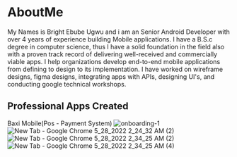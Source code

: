 # AboutMe
My Names is Bright Ebube Ugwu and i am an Senior Android Developer with over 4 years of experience building Mobile applications. I have a B.S.c degree in computer science, thus I have a solid foundation in the field also with a proven track record of delivering well-received and commercially viable apps. I help organizations develop end-to-end mobile applications from defining to design to its implementation. I have worked on wireframe designs, figma designs, integrating apps with APIs, designing UI's, and conducting google technical workshops.

## Professional Apps Created
Baxi Mobile(Pos - Payment System)
![onboarding-1](https://user-images.githubusercontent.com/82580142/170804464-e66d0a74-3d32-46b8-8e1a-3e88fe54de5a.png)
![New Tab - Google Chrome 5_28_2022 2_24_32 AM (2)](https://user-images.githubusercontent.com/82580142/170804663-a40390ca-1396-4cbf-a094-05a52db4c1a9.png)
![New Tab - Google Chrome 5_28_2022 2_34_25 AM (2)](https://user-images.githubusercontent.com/82580142/170804703-c4774177-859a-48ff-9df8-9c69374d5858.png)
![New Tab - Google Chrome 5_28_2022 2_34_25 AM (4)](https://user-images.githubusercontent.com/82580142/170804744-f75d86df-8b1d-4886-b394-77df63bb1d90.png)

